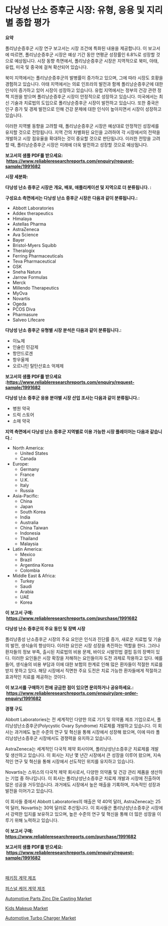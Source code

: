 <p><h1>다낭성 난소 증후군 시장: 유형, 응용 및 지리별 종합 평가</h1></p><p><strong>요약</strong></p>
<p><p>폴리낭순증후군 시장 연구 보고서는 시장 조건에 특화된 내용을 제공합니다. 이 보고서에 따르면, 폴리낭순증후군 시장은 예상 기간 동안 연평균 성장률인 6.8%로 성장할 것으로 예상됩니다. 시장 동향 측면에서, 폴리낭순증후군 시장은 지역적으로 북미, 아태, 유럽, 미국 및 중국에 걸쳐 확산되어 있습니다.</p><p>북미 지역에서는 폴리낭순증후군의 발병률이 증가하고 있으며, 그에 따라 시장도 호황을 경험하고 있습니다. 아태 지역에서는 의료 인프라의 발전과 함께 폴리낭순증후군에 대한 인식이 증가하고 있어 시장이 성장하고 있습니다. 유럽 지역에서는 정부의 건강 관련 정책 지원을 받으며 폴리낭순증후군 시장이 안정적으로 성장하고 있습니다. 미국에서는 최신 기술과 치료법의 도입으로 폴리낭순증후군 시장이 발전하고 있습니다. 또한 중국은 인구 증가 및 경제 발전으로 인해 건강 문제에 대한 인식이 높아지면서 시장이 성장하고 있습니다.</p><p>이러한 지역별 동향을 고려할 때, 폴리낭순증후군 시장은 예상대로 안정적인 성장세를 유지할 것으로 전망됩니다. 지역 간의 차별화된 요인을 고려하여 각 시장에서의 전략을 개발하고 시장 점유율을 확대하는 것이 중요할 것으로 판단됩니다. 이러한 전망을 고려할 때, 폴리낭순증후군 시장은 미래에 더욱 발전하고 성장할 것으로 예상됩니다.</p></p>
<p><strong>보고서의 샘플 PDF를 받으세요: &nbsp;<a href="https://www.reliableresearchreports.com/enquiry/request-sample/1991682">https://www.reliableresearchreports.com/enquiry/request-sample/1991682</a></strong></p>
<p><strong>시장 세분화:</strong></p>
<p><strong> 다낭성 난소 증후군 시장은 개요, 배포, 애플리케이션 및 지역으로 더 분류됩니다. :</strong></p>
<p><strong>구성요소 측면에서는 다낭성 난소 증후군 시장은 다음과 같이 분류됩니다.:</strong></p>
<p><ul><li>Abbott Laboratories</li><li>Addex therapeutics</li><li>Himalaya</li><li>Astellas Pharma</li><li>AstraZeneca</li><li>Ava Science</li><li>Bayer</li><li>Bristol-Myers Squibb</li><li>Theralogix</li><li>Ferring Pharmaceuticals</li><li>Teva Pharmaceutical</li><li>GSK</li><li>Sneha Natura</li><li>Jarrow Formulas</li><li>Merck</li><li>Millendo Therapeutics</li><li>MyOva</li><li>Novartis</li><li>Ogeda</li><li>PCOS Diva</li><li>Pharmasure</li><li>Salveo Lifecare</li></ul></p>
<p><strong> 다낭성 난소 증후군 유형별 시장 분석은 다음과 같이 분류됩니다.:</strong></p>
<p><ul><li>이뇨제</li><li>인슐린 민감제</li><li>항안드로겐</li><li>항우울제</li><li>오르니틴 탈탄산효소 억제제</li></ul></p>
<p><strong>보고서의 샘플 PDF를 받으세요 :<a href="https://www.reliableresearchreports.com/enquiry/request-sample/1991682">https://www.reliableresearchreports.com/enquiry/request-sample/1991682</a></strong></p>
<p><strong> 다낭성 난소 증후군 응용 분야별 시장 산업 조사는 다음과 같이 분류됩니다.:</strong></p>
<p><ul><li>병원 약국</li><li>드럭 스토어</li><li>소매 약국</li></ul></p>
<p><strong>지역 측면에서 다낭성 난소 증후군 지역별로 이용 가능한 시장 플레이어는 다음과 같습니다.:</strong></p>
<p><ul>
    <li>
        North America:
        <ul>
            <li>United States</li>
            <li>Canada</li>
        </ul>
    </li>
    <li>
        Europe:
        <ul>
            <li>Germany</li>
            <li>France</li>
            <li>U.K.</li>
            <li>Italy</li>
            <li>Russia</li>
        </ul>
    </li>
    <li>
        Asia-Pacific:
        <ul>
            <li>China</li>
            <li>Japan</li>
            <li>South Korea</li>
            <li>India</li>
            <li>Australia</li>
            <li>China Taiwan</li>
            <li>Indonesia</li>
            <li>Thailand</li>
            <li>Malaysia</li>
        </ul>
    </li>
    <li>
        Latin America:
        <ul>
            <li>Mexico</li>
            <li>Brazil</li>
            <li>Argentina Korea</li>
            <li>Colombia</li>
        </ul>
    </li>
    <li>
        Middle East & Africa:
        <ul>
            <li>Turkey</li>
            <li>Saudi</li>
            <li>Arabia</li>
            <li>UAE</li>
            <li>Korea</li>
        </ul>
    </li>
    </ul></p>
<p><strong>이 보고서 구매: &nbsp;<a href="https://www.reliableresearchreports.com/purchase/1991682">https://www.reliableresearchreports.com/purchase/1991682</a></strong></p>
<p><strong>다낭성 난소 증후군의 주요 동인 및 장벽 시장</strong></p>
<p><p>폴리낭종성 난소증후군 시장의 주요 요인은 인식과 진단률 증가, 새로운 치료법 및 기술의 발전, 생식술의 향상이다. 이러한 요인은 시장 성장을 촉진하는 역할을 한다. 그러나 환자들의 정보 부족, 출시된 치료법의 비용 문제, 바이오 시발민법 결핍 등의 장벽이 있다. 이러한 요인들은 시장 확장을 저해하는 요인들이자 도전 과제로 작용하고 있다. 예를 들어, 생식술의 비용 부담과 이에 대한 보험의 한계로 인해 많은 환자들이 적절한 치료를 받지 못하고 있다. 해당 시장에서 직면한 주요 도전은 치료 가능한 환자들에게 적절하고 효과적인 치료를 제공하는 것이다.</p></p>
<p><strong>이 보고서를 구매하기 전에 궁금한 점이 있으면 문의하거나 공유하세요.: &nbsp;<a href="https://www.reliableresearchreports.com/enquiry/pre-order-enquiry/1991682">https://www.reliableresearchreports.com/enquiry/pre-order-enquiry/1991682</a></strong></p>
<p><strong>경쟁 구도</strong></p>
<p><p>Abbott Laboratories는 전 세계적인 다양한 의료 기기 및 의약품 제조 기업으로서, 폴리낭성난소증후군(Polycystic Ovary Syndrome) 치료제를 개발하고 있습니다. 이 회사는 과거에도 높은 수준의 연구 및 혁신을 통해 시장에서 성장해 왔으며, 이에 따라 폴리낭성난소증후군 시장에서도 경쟁력을 유지하고 있습니다.</p><p>AstraZeneca는 세계적인 다국적 제약 회사이며, 폴리낭성난소증후군 치료제를 개발 및 생산하고 있습니다. 이 회사는 지난 몇 년간 시장에서 큰 성장을 이루어 왔으며, 지속적인 연구 및 혁신을 통해 시장에서 선도적인 위치를 유지하고 있습니다.</p><p>Novartis는 스위스의 다국적 제약 회사로서, 다양한 의약품 및 건강 관리 제품을 생산하는 기업 중 하나입니다. 이 회사는 폴리낭성난소증후군 치료제 개발과 시장에 진출하여 많은 성공을 거두었습니다. 과거에도 시장에서 높은 매출을 기록하며, 지속적인 성장과 발전을 이어가고 있습니다.</p><p>이 회사들 중에서 Abbott Laboratories의 매출은 약 40억 달러, AstraZeneca는 25억 달러, Novartis는 30억 달러로 추산됩니다. 이 회사들은 폴리낭성난소증후군 시장에서 강력한 입지를 보유하고 있으며, 높은 수준의 연구 및 혁신을 통해 더 많은 성장을 이루기 위해 노력하고 있습니다.</p></p>
<p><strong>이 보고서 구매: &nbsp; <a href="https://www.reliableresearchreports.com/purchase/1991682">https://www.reliableresearchreports.com/purchase/1991682</a></strong></p>
<p><strong>보고서의 샘플 PDF를 받으세요: &nbsp;<a href="https://www.reliableresearchreports.com/enquiry/request-sample/1991682">https://www.reliableresearchreports.com/enquiry/request-sample/1991682</a></strong><strong></strong></p>
<p>&nbsp;</p>
<p><p><a href="https://github.com/vsn7qpua81q/Market-Research-Report-List-1/blob/main/84476958856.md">패키징 계약 제조</a></p><p><a href="https://github.com/Elenrrera7685/Market-Research-Report-List-1/blob/main/78013488857.md">퍼스널 케어 계약 제조</a></p><p><a href="https://issuu.com/reportprime-2/docs/automotive-parts-zinc-die-casting-market-size-2030">Automotive Parts Zinc Die Casting Market</a></p><p><a href="https://github.com/ashepherd82/Market-Research-Report-List-3/blob/main/kids-makeup-market.md">Kids Makeup Market</a></p><p><a href="https://issuu.com/reportprime-2/docs/automotive-turbo-charger-market-size-2030.pptx">Automotive Turbo Charger Market</a></p></p>